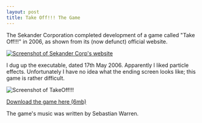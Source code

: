 ```yaml
---
layout: post
title: Take Off!!! The Game
---
```


The Sekander Corporation completed development of a game called "Take Off!!!" in 2006, as shown from its (now defunct) official website.

[![Screenshot of Sekander Corp's website](http://i.imgur.com/LMeX15bl.png)](http://i.imgur.com/LMeX15b.png)

I dug up the executable, dated 17th May 2006. Apparently I liked particle
effects. Unfortunately I have no idea what the ending screen looks like; this
game is rather difficult.

![Screenshot of TakeOff!!!](http://i.imgur.com/SCOYUJ4l.png "TakeOff!!!")

[Download the game here (6mb)](http://www.mediafire.com/download/oujvqlkldykyrpy/TakeOff.exe)

The game's music was written by Sebastian Warren.

